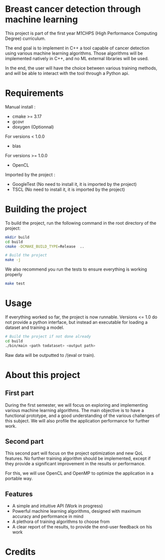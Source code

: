 # Breast cancer detection through machine learning

This project is part of the first year M1CHPS (High Performance Computing Degree) curriculum.

The end goal is to implement in C++ a tool capable of cancer detection using various machine learning algorithms. Those
algorithms will be implemented natively in C++, and no ML external libraries will be used.

In the end, the user will have the choice between various training methods, and will be able to interact with the tool
through a Python api.

# Requirements

Manual install :

* cmake >= 3.17
* gcovr
* doxygen (Optionnal)

For versions < 1.0.0

* blas

For versions >= 1.0.0

* OpenCL

Imported by the project :

* GoogleTest (No need to install it, it is imported by the project)
* TSCL (No need to install it, it is imported by the project)

# Building the project

To build the project, run the following command in the root directory of the project:

```sh
mkdir build
cd build
cmake -DCMAKE_BUILD_TYPE=Release  ..

# Build the project
make -j 
```

We also recommend you run the tests to ensure everything is working properly

```sh
make test
```

# Usage

If everything worked so far, the project is now runnable. Versions <= 1.0 do not provide a python interface, but instead
an executable for loading a dataset and training a model.

```sh
# Build the project if not done already
cd build
./bin/main <path todataset> <output path>
```

Raw data will be outputted to <output path>/(eval or train).

# About this project

## First part

During the first semester, we will focus on exploring and implementing various machine learning algorithms. The main
objective is to have a functional prototype, and a good understanding of the various challenges of this subject. We will
also profile the application performance for further work.

## Second part

This second part will focus on the project optimization and new QoL features. No further training algorithm should be
implemented, except if they provide a significant improvement in the results or performance.

For this, we will use OpenCL and OpenMP to optimize the application in a portable way.

## Features

* A simple and intuitive API (Work in progress)
* Powerful machine learning algorithms, designed with maximum accuracy and performance in mind
* A plethora of training algorithms to choose from
* A clear report of the results, to provide the end-user feedback on his work

# Credits